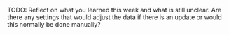TODO: Reflect on what you learned this week and what is still unclear.
Are there any settings that would adjust the data if there is an update or would this normally be done manually?
